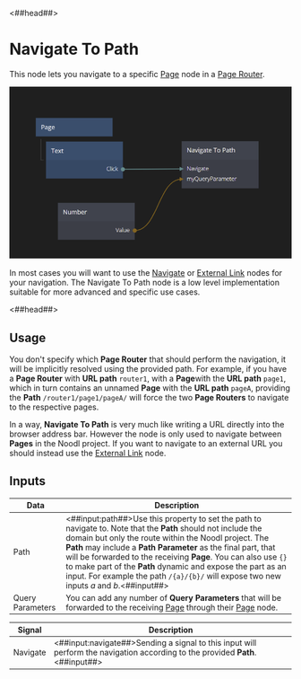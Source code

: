 <##head##>

# Navigate To Path

This node lets you navigate to a specific <span class="ndl-node">[Page](/nodes/navigation/page/)</span> node in a <span class="ndl-node">[Page Router](/nodes/navigation/page-router/)</span>.

![](./navigate-to-path.png ':class=img-size-l')

In most cases you will want to use the <span class="ndl-node">[Navigate](/nodes/navigation/navigate/)</span> or <span class="ndl-node">[External Link](/nodes/navigation/external-link/)</span> nodes for your navigation. The <span class="ndl-node">Navigate To Path</span> node is a low level implementation suitable for more advanced and specific use cases.

<##head##>

## Usage

You don't specify which **Page Router** that should perform the navigation, it will be implicitly resolved using the provided path. For example, if you have a **Page Router** with **URL path** `router1`, with a **Page**with the **URL path** `page1`, which in turn contains an unnamed **Page** with the **URL path** `pageA`, providing the **Path** `/router1/page1/pageA/` will force the two **Page Routers** to navigate to the respective pages.

In a way, **Navigate To Path** is very much like writing a URL directly into the browser address bar. However the node is only used to navigate between **Pages** in the Noodl project. If you want to navigate to an external URL you should instead use the [External Link](/nodes/navigation/external-link/) node.

## Inputs

| Data                                           | Description                                                                                                                                                                                                                                                                                                                                                                                                                                                            |
| ---------------------------------------------- | ---------------------------------------------------------------------------------------------------------------------------------------------------------------------------------------------------------------------------------------------------------------------------------------------------------------------------------------------------------------------------------------------------------------------------------------------------------------------- |
| <span class="ndl-data">Path</span>             | <##input:path##>Use this property to set the path to navigate to. Note that the **Path** should not include the domain but only the route within the Noodl project. The **Path** may include a **Path Parameter** as the final part, that will be forwarded to the receiving **Page**. You can also use `{}` to make part of the **Path** dynamic and expose the part as an input. For example the path `/{a}/{b}/` will expose two new inputs _a_ and _b_.<##input##> |
| <span class="ndl-data">Query Parameters</span> | You can add any number of **Query Parameters** that will be forwarded to the receiving [Page](/nodes/navigation/page/) through their [Page](/nodes/navigation/page-inputs/) node.                                                                                                                                                                                                                                                                                      |

| Signal                                   | Description                                                                                                                   |
| ---------------------------------------- | ----------------------------------------------------------------------------------------------------------------------------- |
| <span class="ndl-signal">Navigate</span> | <##input:navigate##>Sending a signal to this input will perform the navigation according to the provided **Path**.<##input##> |

<span style="display:none"><##input:q-\*##>A **Query Parameter** that will be forwarded to the receiving **Page** node through their **Page Inputs** node.<##input##></span>

<span style="display:none"><##input:p-\*##>A **Path Parameter** that will be part of the **Path**.<##input##></span>

